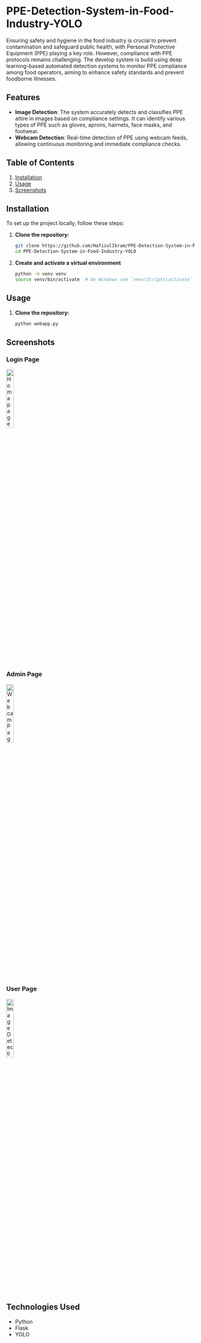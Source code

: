 # PPE-Detection-System-in-Food-Industry-YOLO

Ensuring safety and hygiene in the food industry is crucial to prevent contamination and safeguard public health, with Personal Protective Equipment (PPE) playing a key role. However, compliance with PPE protocols remains challenging. The develop system is build using deep learning-based automated detection systems to monitor PPE compliance among food operators, aiming to enhance safety standards and prevent foodborne illnesses.

## Features

- **Image Detection**: The system accurately detects and classifies PPE attire in images based on compliance settings. It can identify various types of PPE such as gloves, aprons, hairnets, face masks, and footwear.
- **Webcam Detection**: Real-time detection of PPE using webcam feeds, allowing continuous monitoring and immediate compliance checks.

## Table of Contents
1. [Installation](#installation)
2. [Usage](#usage)
3. [Screenshots](#screenshots)

## Installation

To set up the project locally, follow these steps:

1. **Clone the repository:**
   ```bash
   git clone https://github.com/HafizulIkram/PPE-Detection-System-in-Food-Industry-YOLO.git
   cd PPE-Detection-System-in-Food-Industry-YOLO

2. **Create and activate a virtual environment**
    ```bash
   python -m venv venv
   source venv/bin/activate  # On Windows use `venv\Scripts\activate`


## Usage


1. **Clone the repository:**
   ```bash
   python webapp.py

## Screenshots

### Login Page
<img src="screenshots/homepage.png" alt="Homapage Screen" width="20%">

### Admin Page
<img src="screenshots/webcam.png" alt="Webcam Page" width="20%">  


### User Page
<img src="screenshots/ImageDetect.png" alt="Image Detection Page" width="20%">     


## Technologies Used

- Python
- Flask
- YOLO
  



